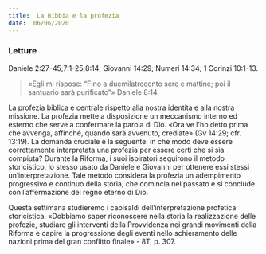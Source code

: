 ```yaml
---
title:  La Bibbia e la profezia
date:  06/06/2020
---
```


### Letture
Daniele 2:27-45;7:1-25;8:14; Giovanni 14:29; Numeri 14:34; 1 Corinzi 10:1-13.

> <p></p>
> «Egli mi rispose: “Fino a duemilatrecento sere e mattine; poi il santuario sarà purificato”» Daniele 8:14.

La profezia biblica è centrale rispetto alla nostra identità e alla nostra missione. La profezia mette a disposizione un meccanismo interno ed esterno che serve a confermare la parola di Dio. «Ora ve l'ho detto prima che avvenga, affinché, quando sarà avvenuto, crediate» (Gv 14:29; cfr. 13:19). La domanda cruciale è la seguente: in che modo deve essere correttamente interpretata una profezia per essere certi che si sia compiuta? Durante la Riforma, i suoi ispiratori seguirono il metodo storicistico, lo stesso usato da Daniele e Giovanni per ottenere essi stessi un’interpretazione. Tale metodo considera la profezia un adempimento progressivo e continuo della storia, che comincia nel passato e si conclude con l’affermazione del regno eterno di Dio.

Questa settimana studieremo i capisaldi dell’interpretazione profetica storicistica. «Dobbiamo saper riconoscere nella storia la realizzazione delle profezie, studiare gli interventi della Provvidenza nei grandi movimenti della Riforma e capire la progressione degli eventi nello schieramento delle nazioni prima del gran conflitto finale» - 8T, p. 307.